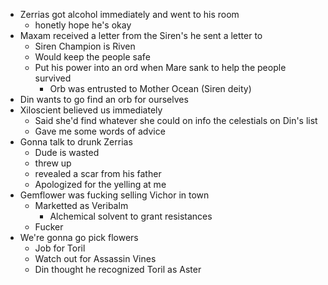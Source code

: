 * Zerrias got alcohol immediately and went to his room
	* honetly hope he's okay
* Maxam received a letter from the Siren's he sent a letter to
	* Siren Champion is Riven
	* Would keep the people safe
	* Put his power into an ord when Mare sank to help the people survived
		* Orb was entrusted to Mother Ocean (Siren deity)
* Din wants to go find an orb for ourselves
* Xiloscient believed us immediately
	* Said she'd find whatever she could on info the celestials on Din's list
	* Gave me some words of advice
* Gonna talk to drunk Zerrias
	* Dude is wasted
	* threw up
	* revealed a scar from his father
	* Apologized for the yelling at me
* Gemflower was fucking selling Vichor in town
	* Marketted as Veribalm
		* Alchemical solvent to grant resistances
	* Fucker
* We're gonna go pick flowers
	* Job for Toril
	* Watch out for Assassin Vines
	* Din thought he recognized Toril as Aster
